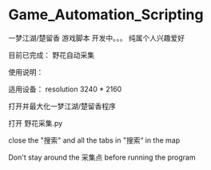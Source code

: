 # Game_Automation_Scripting
一梦江湖/楚留香 游戏脚本
开发中。。。 
纯属个人兴趣爱好

目前已完成：
野花自动采集

使用说明：


适用设备： resolution 3240 * 2160



打开并最大化一梦江湖/楚留香程序



打开 野花采集.py


close the "搜索" and all the tabs in "搜索“ in the map


Don't stay around the 采集点 before running the program

